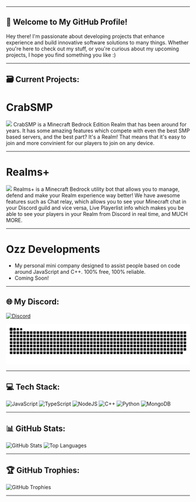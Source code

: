 ----------
## 👋 Welcome to My GitHub Profile!

Hey there! I'm passionate about developing projects that enhance experience and build innovative software solutions to many things. Whether you're here to check out my stuff, or you're curious about my upcoming projects, I hope you find something you like :)

----------

## 🗃️ Current Projects:
# **CrabSMP**
![](https://cdn.discordapp.com/attachments/1275181173785497610/1349349443693973575/A0FDC1E6-4CB6-4F7F-800C-62ADEC8680E6.jpg?ex=67e7df19&is=67e68d99&hm=c9fb84d0a5ec94cb7e4dc33e78fd7e58ec3f7a0d94e125549d77595b4cb66f29&)
CrabSMP is a Minecraft Bedrock Edition Realm that has been around for years. It has some amazing features which compete with even the best SMP based servers, and the best part? It's a Realm! That means that it's easy to join and more convinient for our players to join on any device.

----------

# **Realms+**
![](https://media.discordapp.net/attachments/1173966738195488768/1309943156401508362/animation.gif?ex=67e78de2&is=67e63c62&hm=ce6036f3f09c4a1b3a6a8f0125aed8951574ac0f640338de7b18af4a1bd9df6b&)
Realms+ is a Minecraft Bedrock utility bot that allows you to manage, defend and make your Realm experience way better! We have awesome features such as Chat relay, which allows you to see your Minecraft chat in your Discord guild and vice versa, Live Playerlist info which makes you be able
to see your players in your Realm from Discord in real time, and MUCH MORE.  

----------

# **Ozz Developments**
- My personal mini company designed to assist people based on code around JavaScript and C++. 100% free, 100% reliable.
- Coming Soon!

----------

## 🌐 My Discord:
[![Discord](https://img.shields.io/badge/Discord-%237289DA.svg?logo=discord&logoColor=white)](https://discord.com/users/1136030078405451787)

<picture>
  <source
    media="(prefers-color-scheme: dark)"
    srcset="https://raw.githubusercontent.com/platane/snk/output/github-contribution-grid-snake-dark.svg"
  />
  <source
    media="(prefers-color-scheme: light)"
    srcset="https://raw.githubusercontent.com/platane/snk/output/github-contribution-grid-snake.svg"
  />
  <img
    alt="github contribution grid snake animation"
    src="https://raw.githubusercontent.com/platane/snk/output/github-contribution-grid-snake.svg"
  />
</picture>

----------

## 💻 Tech Stack:
![JavaScript](https://img.shields.io/badge/javascript-%23323330.svg?style=for-the-badge&logo=javascript&logoColor=%23F7DF1E)
![TypeScript](https://img.shields.io/badge/typescript-%23007ACC.svg?style=for-the-badge&logo=typescript&logoColor=white)
![NodeJS](https://img.shields.io/badge/node.js-6DA55F?style=for-the-badge&logo=node.js&logoColor=white)
![C++](https://img.shields.io/badge/c++-%2300599C.svg?style=for-the-badge&logo=c%2B%2B&logoColor=white)
![Python](https://img.shields.io/badge/python-3670A0?style=for-the-badge&logo=python&logoColor=ffdd54)
![MongoDB](https://img.shields.io/badge/MongoDB-%234ea94b.svg?style=for-the-badge&logo=mongodb&logoColor=white)

----------

## 📊 GitHub Stats:
![GitHub Stats](https://github-readme-stats.vercel.app/api?username=ozorical&theme=dark&hide_border=false&include_all_commits=true&count_private=true)
![Top Languages](https://github-readme-stats.vercel.app/api/top-langs/?username=ozorical&theme=dark&hide_border=false&include_all_commits=true&count_private=true&layout=compact)

----------

## 🏆 GitHub Trophies:
![GitHub Trophies](https://github-profile-trophy.vercel.app/?username=ozorical&theme=radical&no-frame=false&no-bg=false&margin-w=4)

----------
